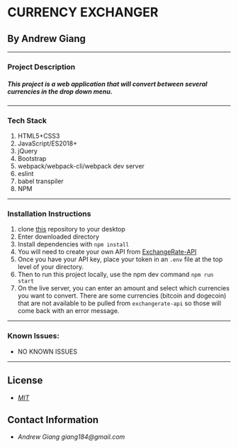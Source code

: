 # CURRENCY EXCHANGER
## By Andrew Giang

---

### Project Description

##### This project is a web application that will convert between several currencies in the drop down menu.
---
### Tech Stack
1. HTML5+CSS3
2. JavaScript/ES2018+
3. jQuery
4. Bootstrap
5. webpack/webpack-cli/webpack dev server
6. eslint
7. babel transpiler
8. NPM
---

### Installation Instructions
1. clone [this](https://github.com/giang184/currency-exchanger) repository to your desktop
2. Enter downloaded directory
3. Install dependencies with `npm install`
4. You will need to create your own API from [ExchangeRate-API](https://www.exchangerate-api.com/)
5. Once you have your API key, place your token in an `.env` file at the top level of your directory.
6. Then to run this project locally, use the npm dev command `npm run start`
7. On the live server, you can enter an amount and select which currencies you want to convert. There are some currencies (bitcoin and dogecoin) that are not available to be pulled from `exchangerate-api` so those will come back with an error message.
---
### Known Issues:
* NO KNOWN ISSUES
---

## License

* _[MIT](https://opensource.org/licenses/MIT)_

## Contact Information

* _Andrew Giang giang184@gmail.com_

